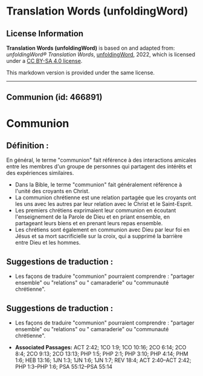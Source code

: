 # Translation Words (unfoldingWord)

## License Information

**Translation Words (unfoldingWord)** is based on and adapted from: _unfoldingWord® Translation Words_, [unfoldingWord](https://unfoldingword.org/utw), 2022, which is licensed under a [CC BY-SA 4.0 license](https://creativecommons.org/licenses/by-sa/4.0/legalcode.en).

This markdown version is provided under the same license.



--------------------------------

## Communion (id: 466891)

Communion
=========

Définition :
------------

En général, le terme "communion" fait référence à des interactions amicales entre les membres d'un groupe de personnes qui partagent des intérêts et des expériences similaires.

* Dans la Bible, le terme "communion" fait généralement référence à l'unité des croyants en Christ.
* La communion chrétienne est une relation partagée que les croyants ont les uns avec les autres par leur relation avec le Christ et le Saint\-Esprit.
* Les premiers chrétiens exprimaient leur communion en écoutant l'enseignement de la Parole de Dieu et en priant ensemble, en partageant leurs biens et en prenant leurs repas ensemble.
* Les chrétiens sont également en communion avec Dieu par leur foi en Jésus et sa mort sacrificielle sur la croix, qui a supprimé la barrière entre Dieu et les hommes.

Suggestions de traduction :
---------------------------

* Les façons de traduire "communion" pourraient comprendre : "partager ensemble" ou "relations" ou " camaraderie" ou "communauté chrétienne".

Suggestions de traduction :
---------------------------

* Les façons de traduire "communion" pourraient comprendre : "partager ensemble" ou "relations" ou " camaraderie" ou "communauté chrétienne".

* **Associated Passages:** ACT 2:42; 1CO 1:9; 1CO 10:16; 2CO 6:14; 2CO 8:4; 2CO 9:13; 2CO 13:13; PHP 1:5; PHP 2:1; PHP 3:10; PHP 4:14; PHM 1:6; HEB 13:16; 1JN 1:3; 1JN 1:6; 1JN 1:7; REV 18:4; ACT 2:40–ACT 2:42; PHP 1:3–PHP 1:6; PSA 55:12–PSA 55:14

